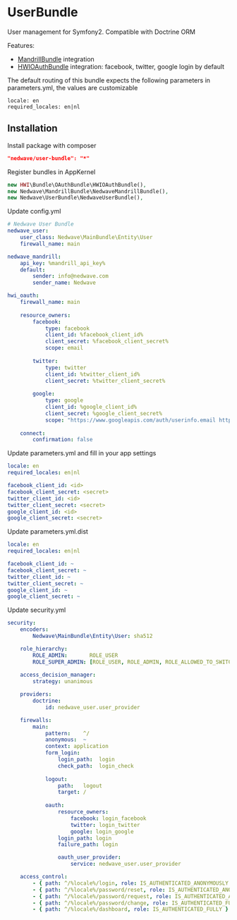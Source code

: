 UserBundle
==========

User management for Symfony2. Compatible with Doctrine ORM

Features:

 * [MandrillBundle](https://github.com/Nedwave/MandrillBundle) integration
 * [HWIOAuthBundle](https://github.com/hwi/HWIOAuthBundle) integration: facebook, twitter, google login by default

The default routing of this bundle expects the following parameters in parameters.yml, the values are customizable

```
locale: en
required_locales: en|nl
```


## Installation

Install package with composer 
``` json
"nedwave/user-bundle": "*"
```

Register bundles in AppKernel
``` php
new HWI\Bundle\OAuthBundle\HWIOAuthBundle(),
new Nedwave\MandrillBundle\NedwaveMandrillBundle(),
new Nedwave\UserBundle\NedwaveUserBundle(),
```

Update config.yml
``` yaml
# Nedwave User Bundle
nedwave_user:
    user_class: Nedwave\MainBundle\Entity\User
    firewall_name: main

nedwave_mandrill:
    api_key: %mandrill_api_key%
    default:
        sender: info@nedwave.com
        sender_name: Nedwave

hwi_oauth:
    firewall_name: main
    
    resource_owners:
        facebook:
            type: facebook
            client_id: %facebook_client_id%
            client_secret: %facebook_client_secret%
            scope: email
        
        twitter:
            type: twitter
            client_id: %twitter_client_id%
            client_secret: %twitter_client_secret%
        
        google:
            type: google
            client_id: %google_client_id%
            client_secret: %google_client_secret%
            scope: "https://www.googleapis.com/auth/userinfo.email https://www.googleapis.com/auth/userinfo.profile"
    
    connect:
        confirmation: false
```

Update parameters.yml and fill in your app settings
``` yaml
locale: en
required_locales: en|nl

facebook_client_id: <id>
facebook_client_secret: <secret>
twitter_client_id: <id>
twitter_client_secret: <secret>
google_client_id: <id>
google_client_secret: <secret>
```

Update parameters.yml.dist
``` yaml
locale: en
required_locales: en|nl

facebook_client_id: ~
facebook_client_secret: ~
twitter_client_id: ~
twitter_client_secret: ~
google_client_id: ~
google_client_secret: ~
```

Update security.yml
``` yaml
security:
    encoders:
        Nedwave\MainBundle\Entity\User: sha512

    role_hierarchy:
        ROLE_ADMIN:       ROLE_USER
        ROLE_SUPER_ADMIN: [ROLE_USER, ROLE_ADMIN, ROLE_ALLOWED_TO_SWITCH]
    
    access_decision_manager:
        strategy: unanimous

    providers:
        doctrine:
            id: nedwave_user.user_provider

    firewalls:            
        main:
            pattern:    ^/
            anonymous:  ~
            context: application
            form_login:
                login_path:  login
                check_path:  login_check
            
            logout:
                path:   logout
                target: /
            
            oauth:
                resource_owners:
                    facebook: login_facebook
                    twitter: login_twitter
                    google: login_google
                login_path: login
                failure_path: login

                oauth_user_provider:
                    service: nedwave_user.user_provider

    access_control:
        - { path: ^/%locale%/login, role: IS_AUTHENTICATED_ANONYMOUSLY }
        - { path: ^/%locale%/password/reset, role: IS_AUTHENTICATED_ANONYMOUSLY }
        - { path: ^/%locale%/password/request, role: IS_AUTHENTICATED_ANONYMOUSLY }
        - { path: ^/%locale%/password/change, role: IS_AUTHENTICATED_FULLY }
        - { path: ^/%locale%/dashboard, role: IS_AUTHENTICATED_FULLY }
```
